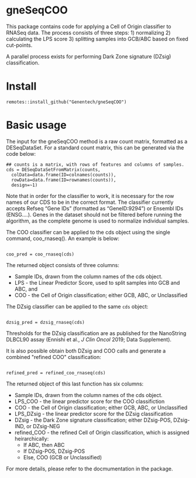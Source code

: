 # gneSeqCOO

This package contains code for applying a Cell of Origin classifier to RNASeq data. The process consists of three steps: 
	1) normalizing
	2) calculating the LPS score
	3) splitting samples into GCB/ABC based on fixed cut-points.

A parallel process exists for performing Dark Zone signature (DZsig) classification. 

# Install

```
remotes::install_github("Genentech/gneSeqCOO")
```

# Basic usage

The input for the gneSeqCOO method is a raw count matrix, formatted as a DESeqDataSet. For a standard count matrix, this can be generated via the code below:

```{r,eval=FALSE}
## counts is a matrix, with rows of features and columns of samples.
cds = DESeqDataSetFromMatrix(counts,
  colData=data.frame(ID=colnames(counts)),
  rowData=data.frame(ID=rownames(counts)),
  design=~1)
```

Note that in order for the classifier to work, it is necessary for the row names of our CDS to be in the correct format. The classifier currently accepts Refseq “Gene IDs” (formatted as “GeneID:9294”) or Ensembl IDs (ENSG....). Genes in the dataset should not be filtered before running the algorithm, as the complete genome is used to normalize individual samples. 

The COO classifier can be applied to the cds object using the single command, coo_rnaseq(). An example is below:

```{r,eval=FALSE}

coo_pred = coo_rnaseq(cds)

```

The returned object consists of three columns:
  - Sample IDs, drawn from the column names of the cds object.
  - LPS - the Linear Predictor Score, used to split samples into GCB and ABC, and
  - COO - the Cell of Origin classification; either GCB, ABC, or Unclassified


The DZsig classifier can be applied to the same `cds` object: 

```{r,eval=FALSE}

dzsig_pred = dzsig_rnaseq(cds)

```

Thresholds for the DZsig classification are as published for the NanoString DLBCL90 assay (Ennishi et al., *J Clin Oncol* 2019; Data Supplement). 

It is also possible obtain both DZsig and COO calls and generate a combined "refined COO" classification: 

```{r,eval=FALSE}

refined_pred = refined_coo_rnaseq(cds)

```

The returned object of this last function has six columns: 
  - Sample IDs, drawn from the column names of the cds object.
  - LPS_COO - the linear predictor score for the COO classifiction
  - COO - the Cell of Origin classification; either GCB, ABC, or Unclassified
  - LPS_DZsig - the linear predictor score for the DZsig classification
  - DZsig - the Dark Zone signature classification; either DZsig-POS, DZsig-IND, or DZsig-NEG
  - refined_COO - the refined Cell of Origin classification, which is assigned heirarchically: 
    - If ABC, then ABC
    - If DZsig-POS, DZsig-POS
    - Else, COO (GCB or Unclassified)

For more details, please refer to the docmumentation in the package.
